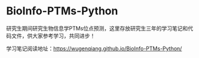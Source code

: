 # BioInfo-PTMs-Python
研究生期间研究生物信息学PTMs位点预测，这里存放研究生三年的学习笔记和代码文件，供大家参考学习，共同进步！

学习笔记阅读地址：https://wugenqiang.github.io/BioInfo-PTMs-Python/



